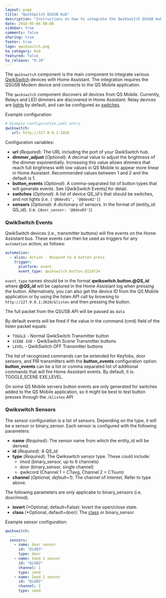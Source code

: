 ```yaml
---
layout: page
title: "QwikSwitch QSUSB Hub"
description: "Instructions on how to integrate the QwikSwitch QSUSB Hub into Home Assistant."
date: 2016-05-04 00:00
sidebar: true
comments: false
sharing: true
footer: true
logo: qwikswitch.png
ha_category: Hub
featured: false
ha_release: "0.20"
---
```


The `qwikswitch` component is the main component to integrate various [QwikSwitch](http://www.qwikswitch.co.za/) devices with Home Assistant. The integration requires the QSUSB Modem device and connects to the QS Mobile application.

The `qwikswitch` component discovers all devices from QS Mobile. Currently, Relays and LED dimmers are discovered in Home Assistant. Relay devices are [lights](/components/light.qwikswitch/) by default, and can be configured as [switches](/components/switch.qwikswitch/).

Example configuration:

```yaml
# Example configuration.yaml entry
qwikswitch:
   url: http://127.0.0.1:2020
```

Configuration variables:

- **url** (*Required*): The URL including the port of your QwikSwitch hub.
- **dimmer_adjust** (*Optional*): A decimal value to adjust the brightness of the dimmer exponentially. Increasing this value allows dimmers that reach full brightness with low values in QS Mobile to appear more linear in Home Assistant. Recommended values between 1 and 2 and the default is 1.
- **button_events** (*Optional*): A comma-separated list of button types that will generate events. See [QwikSwitch Events] for detail.
- **switches** (*Optional*): A list of device QS_id's that should be switches, and not lights (i.e. `['@0dev01', '@0dev02']`)
- **sensors** (*Optional*): A dictionary of sensors. In the format of {entity_id: QS_id}. (i.e. `{door_sensor: '@0dev03'}`)

### QwikSwitch Events

QwikSwitch devices (i.e., transmitter buttons) will fire events on the Home Assistant bus. These events can then be used as triggers for any `automation` action, as follows:

```yaml
automation:
  - alias: Action - Respond to A button press
    trigger:
      platform: event
      event_type: qwikswitch.button.@12df34
```

`event_type` names should be in the format **qwikswitch.button.@_QS_id_**. where **@_QS_id_** will be captured in the Home Assistant log when pressing the button. Alternatively, you can also get the device ID from the QS Mobile application or by using the listen API call by browsing to `http://127.0.0.1:2020/&listen` and then pressing the button.

The full packet from the QSUSB API will be passed as `data`

By default events will be fired if the value in the command (cmd) field of the listen packet equals:
- `TOGGLE` - Normal QwikSwitch Transmitter button
- `SCENE EXE` - QwikSwitch Scene Transmitter buttons
- `LEVEL` - QwikSwitch OFF Transmitter buttons

The list of recognized commands can be extended for Keyfobs, door sensors, and PIR transmitters with the **button_events** configuration option. **button_events** can be a list or comma separated list of additional commands that will fire Home Assistant events. By default, it is: TOGGLE,SCENE EXE,LEVEL.

On some QS Mobile servers button events are only generated for switches added to the QS Mobile application, so it might be best to test button presses through the `/&listen` API

### Qwikswitch Sensors

The sensor configuration is a list of sensors. Depending on the type, it will be a sensor or binary_sensor. Each sensor is configured with the following parameters:

- **name** (*Required*): The sensor name from which the entity_id will be derived.
- **id** (*Required*): A QS_Id
- **type** (*Required*): The Qwikswitch sensor type. These could include:
   - imod (binary_sensor, up to 6 channels)
   - door (binary_sensor, single channel)
   - qwikcord (Channel 1 = CTavg, Channel 2 = CTsum)
- **channel** (*Optional, default=1*): The channel of interest. Refer to type above.

The following parameters are only applicabe to binary_sensors (i.e. door/imod).
- **invert** (*Optional, default=False): Invert the open/close state. 
- **class** (*Optional, default=door): The [class](https://www.home-assistant.io/components/binary_sensor) or binary_sensor.

Example sensor configuration:

```yaml
qwikswitch:
  ...
  sensors:
    - name: door sensor
      id: "@id03"
      type: door
    - name: Imod 1 sensor
      id: "@id02"
      channel: 1
      type: imod
    - name: Imod 2 sensor
      id: "@id02"
      channel: 2
      type: imod
```
